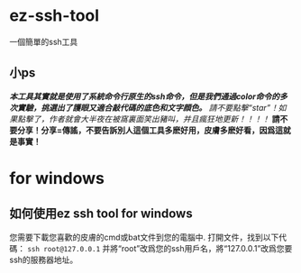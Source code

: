 # ez-ssh-tool
一個簡單的ssh工具
## 小ps
***本工具其實就是使用了系統命令行原生的ssh命令，但是我們通過color命令的多次實驗，挑選出了護眼又適合敲代碼的底色和文字顔色。***
*請不要點擊“star”！如果點擊了，作者就會大半夜在被窩裏面笑出豬叫，并且瘋狂地更新！！！！*
**請不要分享！分享=傳謠，不要告訴別人這個工具多麽好用，皮膚多麽好看，因爲這就是事實！**
# for windows
## 如何使用ez ssh tool for windows
您需要下載您喜歡的皮膚的cmd或bat文件到您的電腦中.
打開文件，找到以下代碼：
`ssh root@127.0.0.1`
并將“root”改爲您的ssh用戶名，將“127.0.0.1”改爲您要ssh的服務器地址。
